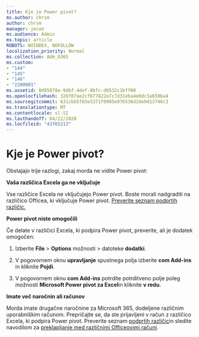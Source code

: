 ```yaml
---
title: Kje je Power pivot?
ms.author: chrsm
author: chrsm
manager: jecon
ms.audience: Admin
ms.topic: article
ROBOTS: NOINDEX, NOFOLLOW
localization_priority: Normal
ms.collection: Adm_O365
ms.custom:
- "144"
- "145"
- "146"
- "2200001"
ms.assetid: 0d95078e-9dbf-4def-8bfc-d6532c1bff00
ms.openlocfilehash: 326f07ae2cf677822e7c7d31eba4e0dc3a6506a4
ms.sourcegitcommit: 631cbb5f03e5371f0995e976536d24e9d13746c3
ms.translationtype: MT
ms.contentlocale: sl-SI
ms.lasthandoff: 04/22/2020
ms.locfileid: "43765213"
---
```

# <a name="where-is-power-pivot"></a>Kje je Power pivot?

Obstajajo trije razlogi, zakaj morda ne vidite Power pivot:
  
**Vaša različica Excela ga ne vključuje**
  
Vse različice Excela ne vključujejo Power pivot. Boste morali nadgraditi na različico Officea, ki vključuje Power pivot. [Preverite seznam podprtih različic.](https://support.office.com/article/aa64e217-4b6e-410b-8337-20b87e1c2a4b.aspx)
  
**Power pivot niste omogočili**
  
Če delate v različici Excela, ki podpira Power pivot, preverite, ali je dodatek omogočen:
  
1. Izberite **File** \> **Options** možnosti \> datoteke **dodatki**.

2. V pogovornem oknu **upravljanje** spustnega polja izberite **com Add-ins** in kliknite **Pojdi**.

3. V pogovornem oknu **com Add-ins** potrdite potrditveno polje poleg možnosti **Microsoft Power pivot za Excel**in kliknite **v redu**.

**Imate več naročnin ali računov**
  
Morda imate drugačne naročnine za Microsoft 365, dodeljene različnim uporabniškim računom. Prepričajte se, da ste prijavljeni v račun z različico Excela, ki podpira Power pivot. Preverite seznam [podprtih različic](https://support.office.com/article/aa64e217-4b6e-410b-8337-20b87e1c2a4b.aspx)in sledite navodilom za [preklapljanje med različnimi Officeovimi računi](https://support.office.com/article/b9582171-fd1f-4284-9846-bdd72bb28426.aspx#BKMK_WebSwitchAccounts).
